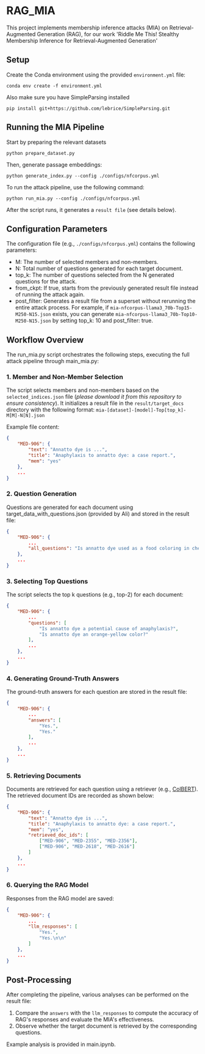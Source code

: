 # RAG_MIA

This project implements membership inference attacks (MIA) on Retrieval-Augmented Generation (RAG), for our work 'Riddle Me This! Stealthy Membership Inference for Retrieval-Augmented Generation'

## Setup

Create the Conda environment using the provided `environment.yml` file:

`conda env create -f environment.yml`

Also make sure you have SimpleParsing installed

`pip install git+https://github.com/lebrice/SimpleParsing.git`

## Running the MIA Pipeline

Start by preparing the relevant datasets

`python prepare_dataset.py`

Then, generate passage embeddings:

`python generate_index.py --config ./configs/nfcorpus.yml`

To run the attack pipeline, use the following command:

`python run_mia.py --config ./configs/nfcorpus.yml`

After the script runs, it generates a `result file` (see details below).

## Configuration Parameters

The configuration file (e.g., `./configs/nfcorpus.yml`) contains the following parameters:

- M: The number of selected members and non-members.
- N: Total number of questions generated for each target document.
- top_k: The number of questions selected from the N generated questions for the attack.
- from_ckpt: If true, starts from the previously generated result file instead of running the attack again.
- post_filter: Generates a result file from a superset without rerunning the entire attack process. For example, if `mia-nfcorpus-llama3_70b-Top15-M250-N15.json` exists, you can generate `mia-nfcorpus-llama3_70b-Top10-M250-N15.json` by setting top_k: 10 and post_filter: true.

## Workflow Overview

The run_mia.py script orchestrates the following steps, executing the full attack pipeline through main_mia.py:

### 1. Member and Non-Member Selection

The script selects members and non-members based on the `selected_indices.json` file (*please download it from this repository to ensure consistency*). It initializes a result file in the `result/target_docs` directory with the following format:
`mia-[dataset]-[model]-Top[top_k]-M[M]-N[N].json`

Example file content:
```json
{
    "MED-906": {
        "text": "Annatto dye is ...",
        "title": "Anaphylaxis to annatto dye: a case report.",
        "mem": "yes"
    },
    ...
}
```


### 2. Question Generation

Questions are generated for each document using target_data_with_questions.json (provided by Ali) and stored in the result file:

```json
{
    "MED-906": {
        ...
        "all_questions": "Is annatto dye used as a food coloring in cheeses?\nCan annatto dye cause urticaria as an adverse reaction?..."
    },
    ...
}
```

### 3. Selecting Top Questions

The script selects the top k questions (e.g., top-2) for each document:
```json
{
    "MED-906": {
        ...
        "questions": [
            "Is annatto dye a potential cause of anaphylaxis?",
            "Is annatto dye an orange-yellow color?"
        ],
        ...
    },
    ...
}
```
### 4. Generating Ground-Truth Answers
The ground-truth answers for each question are stored in the result file:
```json
{
    "MED-906": {
        ...
        "answers": [
            "Yes.",
            "Yes."
        ],
        ...
    },
    ...
}
```
### 5. Retrieving Documents

Documents are retrieved for each question using a retriever (e.g., [ColBERT](https://github.com/stanford-futuredata/ColBERT)). The retrieved document IDs are recorded as shown below:

```json
{
    "MED-906": {
        "text": "Annatto dye is ...",
        "title": "Anaphylaxis to annatto dye: a case report.",
        "mem": "yes",
        "retrieved_doc_ids": [
            ["MED-906", "MED-2355", "MED-2356"],
            ["MED-906", "MED-2618", "MED-2616"]
        ]
    },
    ...
}
```
### 6. Querying the RAG Model
Responses from the RAG model are saved:
```json
{
    "MED-906": {
        ...
        "llm_responses": [
            "Yes.",
            "Yes.\n\n"
        ]
    },
    ...
}
```

## Post-Processing

After completing the pipeline, various analyses can be performed on the result file:
1. Compare the `answers` with the `llm_responses` to compute the accuracy of RAG's responses and evaluate the MIA's effectiveness.
2. Observe whether the target document is retrieved by the corresponding questions.

Example analysis is provided in main.ipynb.